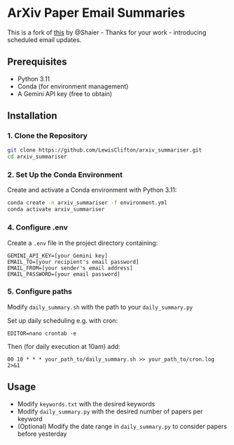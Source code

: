# ArXiv Paper Email Summaries

This is a fork of [this](https://github.com/Shaier/arxiv_summarizer) by @Shaier - Thanks for your work - introducing scheduled email updates.

## Prerequisites
- Python 3.11
- Conda (for environment management)
- A Gemini API key (free to obtain)

## Installation

### 1. Clone the Repository
```bash
git clone https://github.com/LewisClifton/arxiv_summariser.git
cd arxiv_summariser
```

### 2. Set Up the Conda Environment
Create and activate a Conda environment with Python 3.11:
```bash
conda create -n arxiv_summariser -f environment.yml
conda activate arxiv_summariser
```

### 4. Configure .env
Create a `.env` file in the project directory containing:

```
GEMINI_API_KEY=[your Gemini key]
EMAIL_TO=[your recipient's email password]
EMAIL_FROM=[your sender's email address]
EMAIL_PASSWORD=[your email password]
```

### 5. Configure paths
Modify `daily_summary.sh` with the path to your `daily_summary.py`

Set up daily scheduling e.g. with cron:

```
EDITOR=nano crontab -e
```
Then (for daily execution at 10am) add:
```
00 10 * * * your_path_to/daily_summary.sh >> your_path_to/cron.log 2>&1

```

## Usage
- Modify `keywords.txt` with the desired keywords
- Modify `daily_summary.py` with the desired number of papers per keyword
- (Optional) Modify the date range in `daily_summary.py` to consider papers before yesterday
